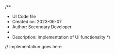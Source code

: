 /**
 * UI Code file
 * Created on: 2023-06-07
 * Author: Secondary Developer
 *
 * Description: Implementation of UI functionality
 */
 
// Implementation goes here

